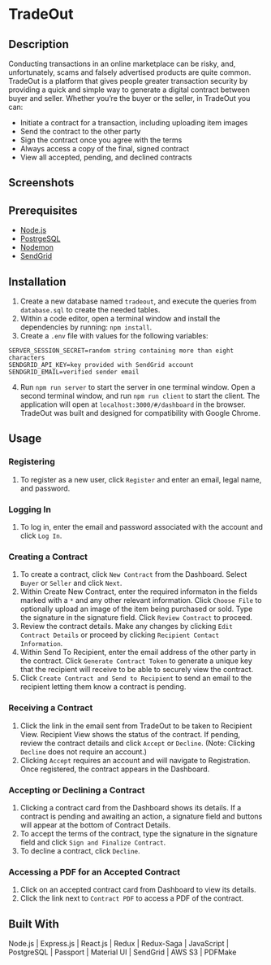 
# TradeOut

## Description

Conducting transactions in an online marketplace can be risky, and, unfortunately, scams and falsely advertised products are quite common. TradeOut is a platform that gives people greater transaction security by providing a quick and simple way to generate a digital contract between buyer and seller. Whether you’re the buyer or the seller, in TradeOut you can:
- Initiate a contract for a transaction, including uploading item images
- Send the contract to the other party
- Sign the contract once you agree with the terms
- Always access a copy of the final, signed contract
- View all accepted, pending, and declined contracts

## Screenshots

## Prerequisites

- [Node.js](https://nodejs.org/en/)
- [PostrgeSQL](https://www.postgresql.org/)
- [Nodemon](https://nodemon.io/)
- [SendGrid](https://sendgrid.com)

## Installation
1. Create a new database named `tradeout`, and execute the queries from `database.sql` to create the needed tables. 
2. Within a code editor, open a terminal window and install the dependencies by running: `npm install`.
3. Create a `.env` file with values for the following variables:
  ```
  SERVER_SESSION_SECRET=random string containing more than eight characters
  SENDGRID_API_KEY=key provided with SendGrid account
  SENDGRID_EMAIL=verified sender email
  ```
4. Run `npm run server` to start the server in one terminal window. Open a second terminal window, and run `npm run client` to start the client. The application will open at `localhost:3000/#/dashboard` in the browser. TradeOut was built and designed for compatibility with Google Chrome. 

## Usage

### Registering

1. To register as a new user, click `Register` and enter an email, legal name, and password. 

### Logging In

1. To log in, enter the email and password associated with the account and click `Log In`. 

### Creating a Contract

1. To create a contract, click `New Contract` from the Dashboard. Select `Buyer` or `Seller` and click `Next`.
2. Within Create New Contract, enter the required informaton in the fields marked with a `*` and any other relevant information. Click `Choose File` to optionally upload an image of the item being purchased or sold. Type the signature in the signature field. Click `Review Contract` to proceed. 
3. Review the contract details. Make any changes by clicking `Edit Contract Details` or proceed by clicking `Recipient Contact Information`. 
4. Within Send To Recipient, enter the email address of the other party in the contract. Click `Generate Contract Token` to generate a unique key that the recipient will receive to be able to securely view the contract. 
5. Click `Create Contract and Send to Recipient` to send an email to the recipient letting them know a contract is pending. 

### Receiving a Contract

1. Click the link in the email sent from TradeOut to be taken to Recipient View. Recipient View shows the status of the contract. If pending, review the contract details and click `Accept` or `Decline`. (Note: Clicking `Decline` does not require an account.)
2. Clicking `Accept` requires an account and will navigate to Registration. Once registered, the contract appears in the Dashboard.

### Accepting or Declining a Contract

1. Clicking a contract card from the Dashboard shows its details. If a contract is pending and awaiting an action, a signature field and buttons will appear at the bottom of Contract Details. 
2. To accept the terms of the contract, type the signature in the signature field and click `Sign and Finalize Contract`. 
3. To decline a contract, click `Decline`.

### Accessing a PDF for an Accepted Contract

1. Click on an accepted contract card from Dashboard to view its details. 
2. Click the link next to `Contract PDF` to access a PDF of the contract.

## Built With

Node.js | Express.js | React.js | Redux | Redux-Saga | JavaScript | PostgreSQL | Passport | Material UI | SendGrid | AWS S3 | PDFMake 
